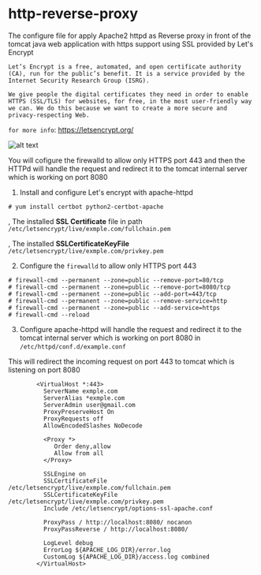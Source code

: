 # http-reverse-proxy

The configure file for apply Apache2 httpd as Reverse proxy in front of the tomcat java web application with https support using SSL provided by Let's Encrypt 

```
Let’s Encrypt is a free, automated, and open certificate authority (CA), run for the public’s benefit. It is a service provided by the Internet Security Research Group (ISRG).

We give people the digital certificates they need in order to enable HTTPS (SSL/TLS) for websites, for free, in the most user-friendly way we can. We do this because we want to create a more secure and privacy-respecting Web.
```
`for more info`: https://letsencrypt.org/

![alt text](https://letsencrypt.org/images/le-logo-twitter.png)

You will cofigure the firewalld to allow only HTTPS port 443 and then the HTTPd will handle the request and redirect it to the tomcat internal server which is working on port 8080

1. Install and configure Let's encrypt with apache-httpd

```
# yum install certbot python2-certbot-apache
```
, The installed **SSL Certificate** file in path `/etc/letsencrypt/live/exmple.com/fullchain.pem`

, The installed **SSLCertificateKeyFile** `/etc/letsencrypt/live/exmple.com/privkey.pem`

2. Configure the `firewalld` to allow only HTTPS port 443

```
# firewall-cmd --permanent --zone=public --remove-port=80/tcp
# firewall-cmd --permanent --zone=public --remove-port=8080/tcp 
# firewall-cmd --permanent --zone=public --add-port=443/tcp
# firewall-cmd --permanent --zone=public --remove-service=http
# firewall-cmd --permanent --zone=public --add-service=https
# firewall-cmd --reload 
```

3. Configure apache-httpd will handle the request and redirect it to the tomcat internal server which is working on port 8080 in `/etc/httpd/conf.d/example.conf`

This will redirect the incoming request on port 443 to tomcat which is listening on port 8080

```
        <VirtualHost *:443>
          ServerName exmple.com
          ServerAlias *exmple.com
          ServerAdmin user@gmail.com
          ProxyPreserveHost On
          ProxyRequests off
          AllowEncodedSlashes NoDecode

          <Proxy *>
             Order deny,allow
             Allow from all 
          </Proxy>

          SSLEngine on
          SSLCertificateFile /etc/letsencrypt/live/exmple.com/fullchain.pem
          SSLCertificateKeyFile /etc/letsencrypt/live/exmple.com/privkey.pem
          Include /etc/letsencrypt/options-ssl-apache.conf

          ProxyPass / http://localhost:8080/ nocanon
          ProxyPassReverse / http://localhost:8080/

          LogLevel debug
          ErrorLog ${APACHE_LOG_DIR}/error.log
          CustomLog ${APACHE_LOG_DIR}/access.log combined
        </VirtualHost>
```
